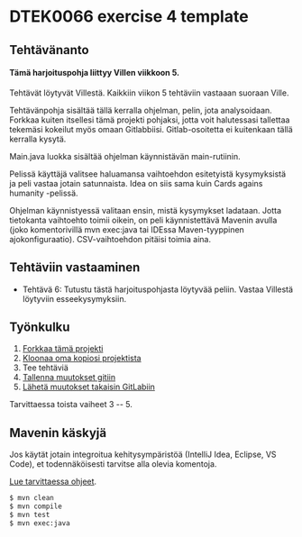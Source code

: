 # DTEK0066 exercise 4 template

## Tehtävänanto

#### Tämä harjoituspohja liittyy Villen viikkoon 5.

Tehtävät löytyvät Villestä. Kaikkiin viikon 5 tehtäviin vastaaan suoraan Ville. 

Tehtävänpohja sisältää tällä kerralla ohjelman, pelin, jota analysoidaan. Forkkaa kuiten itsellesi tämä projekti pohjaksi, 
jotta voit halutessasi tallettaa tekemäsi kokeilut myös omaan Gitlabbiisi. Gitlab-osoitetta ei kuitenkaan tällä kerralla 
kysytä.

Main.java luokka sisältää ohjelman käynnistävän main-rutiinin. 

Pelissä käyttäjä valitsee haluamansa vaihtoehdon esitetyistä kysymyksistä ja peli vastaa jotain
satunnaista. Idea on siis sama kuin Cards agains humanity -pelissä.

Ohjelman käynnistyessä valitaan ensin, mistä kysymykset ladataan. Jotta tietokanta vaihtoehto toimii oikein,
on peli käynnistettävä Mavenin avulla (joko komentorivillä mvn exec:java tai IDEssa Maven-tyyppinen ajokonfiguraatio). 
CSV-vaihtoehdon pitäisi toimia aina.


## Tehtäviin vastaaminen

- Tehtävä 6: Tutustu tästä harjoituspohjasta löytyvää peliin. Vastaa Villestä löytyviin esseekysymyksiin.





## Työnkulku

1. [Forkkaa tämä projekti](https://tech.utugit.fi/soft/tools/lectures/dtek2074/2023-fi/git/gitlab/#gitlab-projektin-forkkaus)
2. [Kloonaa oma kopiosi projektista](https://tech.utugit.fi/soft/tools/lectures/dtek2074/2023-fi/git/gitlab/#gitlab-projektin-haku-paikalliseksi)
3. Tee tehtäviä
4. [Tallenna muutokset gitiin](https://tech.utugit.fi/soft/tools/lectures/dtek2074/2023-fi/git/usage/#ty%C3%B6kopion-ja-indeksin-k%C3%A4sittely)
5. [Lähetä muutokset takaisin GitLabiin](https://tech.utugit.fi/soft/tools/lectures/dtek2074/2023-fi/git/gitlab/#paikallisen-muutoksen-l%C3%A4hett%C3%A4minen-gitlabiin)

Tarvittaessa toista vaiheet 3 -- 5.

## Mavenin käskyjä

Jos käytät jotain integroitua kehitysympäristöä (IntelliJ Idea, Eclipse, VS Code), et todennäköisesti tarvitse alla olevia komentoja. 

[Lue tarvittaessa ohjeet](https://tech.utugit.fi/soft/tools/lectures/dtek2074/2023-fi/build/basic/).

```bash
$ mvn clean
$ mvn compile
$ mvn test
$ mvn exec:java
```
